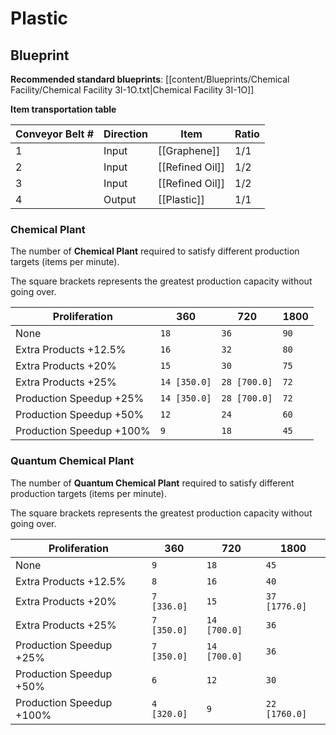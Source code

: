 # Plastic

## Blueprint

**Recommended standard blueprints**: [[content/Blueprints/Chemical Facility/Chemical Facility 3I-1O.txt|Chemical Facility 3I-1O]]

**Item transportation table**

| Conveyor Belt # | Direction | Item            | Ratio |
| --------------- | --------- | --------------- | ----- |
| 1               | Input     | [[Graphene]]    | 1/1   |
| 2               | Input     | [[Refined Oil]] | 1/2   |
| 3               | Input     | [[Refined Oil]] | 1/2   |
| 4               | Output    | [[Plastic]]     | 1/1   |

### Chemical Plant

The number of **Chemical Plant** required to satisfy different production targets (items per minute).

The square brackets represents the greatest production capacity without going over.

| Proliferation            | 360          | 720          | 1800 |
| ------------------------ | ------------ | ------------ | ---- |
| None                     | `18`         | `36`         | `90` |
| Extra Products +12.5%    | `16`         | `32`         | `80` |
| Extra Products +20%      | `15`         | `30`         | `75` |
| Extra Products +25%      | `14 [350.0]` | `28 [700.0]` | `72` |
| Production Speedup +25%  | `14 [350.0]` | `28 [700.0]` | `72` |
| Production Speedup +50%  | `12`         | `24`         | `60` |
| Production Speedup +100% | `9`          | `18`         | `45` |

### Quantum Chemical Plant

The number of **Quantum Chemical Plant** required to satisfy different production targets (items per minute).

The square brackets represents the greatest production capacity without going over.

| Proliferation            | 360         | 720          | 1800          |
| ------------------------ | ----------- | ------------ | ------------- |
| None                     | `9`         | `18`         | `45`          |
| Extra Products +12.5%    | `8`         | `16`         | `40`          |
| Extra Products +20%      | `7 [336.0]` | `15`         | `37 [1776.0]` |
| Extra Products +25%      | `7 [350.0]` | `14 [700.0]` | `36`          |
| Production Speedup +25%  | `7 [350.0]` | `14 [700.0]` | `36`          |
| Production Speedup +50%  | `6`         | `12`         | `30`          |
| Production Speedup +100% | `4 [320.0]` | `9`          | `22 [1760.0]` |
